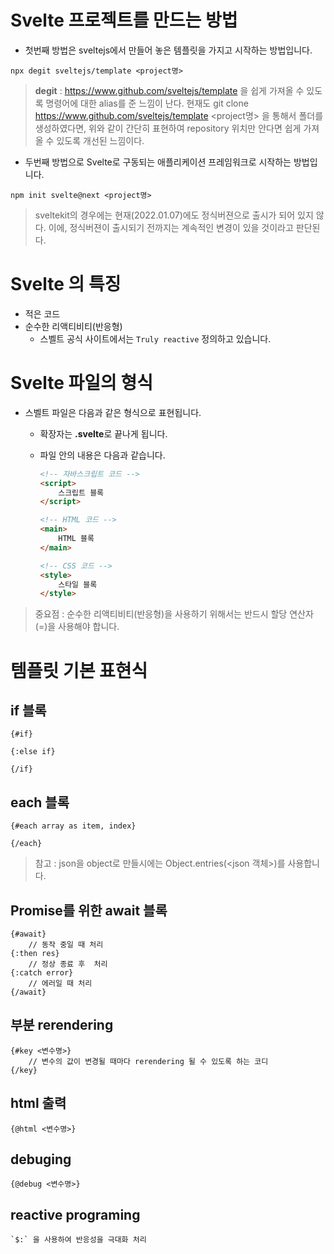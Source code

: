 # Svelte 프로젝트를 만드는 방법
-  첫번째 방법은 sveltejs에서 만들어 놓은 템플릿을 가지고 시작하는 방법입니다.
```shell
npx degit sveltejs/template <project명>
```

> **degit** : https://www.github.com/sveltejs/template 을 쉽게 가져올 수 있도록 명령어에 대한 alias를 준 느낌이 난다. 현재도 git clone https://www.github.com/sveltejs/template <project명> 을 통해서 폴더를 생성하였다면, 위와 같이 간단히 표현하여 repository 위치만 안다면 쉽게 가져올 수 있도록 개선된 느낌이다.

- 두번째 방법으로 Svelte로 구동되는 애플리케이션 프레임워크로 시작하는 방법입니다.
```shell
npm init svelte@next <project명>
```
> sveltekit의 경우에는 현재(2022.01.07)에도 정식버젼으로 출시가 되어 있지 않다. 이에, 정식버젼이 출시되기 전까지는 계속적인 변경이 있을 것이라고 판단된다.

# Svelte 의 특징
- 적은 코드
- 순수한 리액티비티(반응형)
  - 스벨트 공식 사이트에서는 `Truly reactive` 정의하고 있습니다.

# Svelte 파일의 형식
- 스벨트 파일은 다음과 같은 형식으로 표현됩니다.
  - 확장자는 **.svelte**로 끝나게 됩니다.
  - 파일 안의 내용은 다음과 같습니다.
    
    ```html
    <!-- 자바스크립트 코드 -->
    <script>
        스크립트 블록
    </script>

    <!-- HTML 코드 -->
    <main>
        HTML 블록
    </main>

    <!-- CSS 코드 -->
    <style>
        스타일 블록
    </style>
    ```

> 중요점 : 순수한 리액티비티(반응형)을 사용하기 위해서는 반드시 할당 연산자(=)을 사용해야 합니다.

# 템플릿 기본 표현식
## if 블록
```
{#if}

{:else if}

{/if}
```

## each 블록
```
{#each array as item, index}

{/each}
```

> 참고 : json을 object로 만들시에는 Object.entries(<json 객체>)를 사용합니다.

## Promise를 위한 await 블록
```
{#await}
    // 동작 중일 때 처리
{:then res}
    // 정상 종료 후  처리
{:catch error}
    // 에러일 때 처리
{/await}
```

## 부분 rerendering
```
{#key <변수명>}
    // 변수의 값이 변경될 때마다 rerendering 될 수 있도록 하는 코디
{/key}
```

## html 출력
```
{@html <변수명>}
```

## debuging
```
{@debug <변수명>}
```

## reactive programing
```
`$:` 을 사용하여 반응성을 극대화 처리
```

